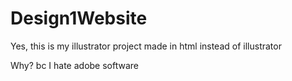 # Design1Website

Yes, this is my illustrator project made in html instead of illustrator

Why? bc I hate adobe software
